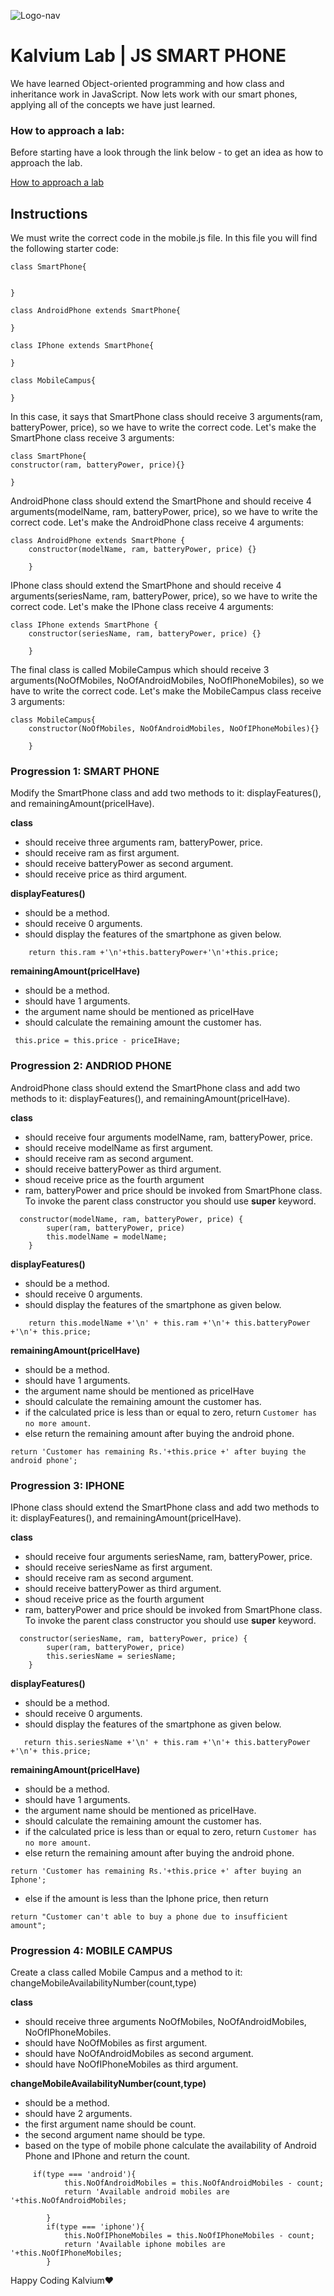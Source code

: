 ![Logo-nav](https://s3.ap-south-1.amazonaws.com/kalvi-education.github.io/front-end-web-development/Kalvium-Logo.png)

# Kalvium Lab | JS SMART PHONE

We have learned Object-oriented programming and how class and inheritance work in JavaScript. Now lets work with our smart phones, applying all of the concepts we have just learned.

### How to approach a lab:

Before starting have a look through the link below - to get an idea as how to approach the lab.

[How to approach a lab](https://docs.google.com/document/d/1SZ2Pryj6kAJj63wdB2_xVJgQHq6GddeZQ3nqDXYeaBA/edit?usp=sharing)

## Instructions

We must write the correct code in the mobile.js file. In this file you will find the following starter code:

```
class SmartPhone{
    

}

class AndroidPhone extends SmartPhone{

}

class IPhone extends SmartPhone{

}

class MobileCampus{

}
```

In this case, it says that SmartPhone class should receive 3 arguments(ram, batteryPower, price), so we have to write the correct code. Let's make the SmartPhone class receive 3 arguments:

```
class SmartPhone{
constructor(ram, batteryPower, price){}

}
```

AndroidPhone class should extend the SmartPhone and should receive 4 arguments(modelName, ram, batteryPower, price), so we have to write the correct code. Let's make the AndroidPhone class receive 4 arguments:

```
class AndroidPhone extends SmartPhone {
    constructor(modelName, ram, batteryPower, price) {}

    }
```

IPhone class should extend the SmartPhone and should receive 4 arguments(seriesName, ram, batteryPower, price), so we have to write the correct code. Let's make the IPhone class receive 4 arguments:

```
class IPhone extends SmartPhone {
    constructor(seriesName, ram, batteryPower, price) {}

    }
```

The final class is called MobileCampus which should receive 3 arguments(NoOfMobiles, NoOfAndroidMobiles, NoOfIPhoneMobiles), so we have to write the correct code. Let's make the MobileCampus class receive 3 arguments:

```
class MobileCampus{
    constructor(NoOfMobiles, NoOfAndroidMobiles, NoOfIPhoneMobiles){}

    }
```

### Progression 1: SMART PHONE

Modify the SmartPhone class and add two methods to it: displayFeatures(), and remainingAmount(priceIHave).

**class**

- should receive three arguments ram, batteryPower, price.
- should receive ram as first argument.
- should receive batteryPower as second argument.
- should receive price as third argument.

**displayFeatures()**

- should be a method.
- should receive 0 arguments.
- should display the features of the smartphone as given below.

```
    return this.ram +'\n'+this.batteryPower+'\n'+this.price;
```

**remainingAmount(priceIHave)**

- should be a method.
- should have 1 arguments.
- the argument name should be mentioned as priceIHave
- should calculate the remaining amount the customer has.

```
 this.price = this.price - priceIHave;
```

### Progression 2: ANDRIOD PHONE

AndroidPhone class should extend the SmartPhone class and add two methods to it: displayFeatures(), and remainingAmount(priceIHave).

**class**

- should receive four arguments modelName, ram, batteryPower, price.
- should receive modelName as first argument.
- should receive ram as second argument.
- should receive batteryPower as third argument.
- shoud receive price as the fourth argument
- ram, batteryPower and price should be invoked from SmartPhone class. To invoke the parent class constructor you should use **super** keyword.

```
  constructor(modelName, ram, batteryPower, price) {
        super(ram, batteryPower, price)
        this.modelName = modelName;
    }
```

**displayFeatures()**

- should be a method.
- should receive 0 arguments.
- should display the features of the smartphone as given below.

```
    return this.modelName +'\n' + this.ram +'\n'+ this.batteryPower +'\n'+ this.price;
```

**remainingAmount(priceIHave)**

- should be a method.
- should have 1 arguments.
- the argument name should be mentioned as priceIHave
- should calculate the remaining amount the customer has.
- if the calculated price is less than or equal to zero, return `Customer has no more amount`.
- else return the remaining amount after buying the android phone.

```
return 'Customer has remaining Rs.'+this.price +' after buying the android phone';
```

### Progression 3: IPHONE

IPhone class should extend the SmartPhone class and add two methods to it: displayFeatures(), and remainingAmount(priceIHave).

**class**

- should receive four arguments seriesName, ram, batteryPower, price.
- should receive seriesName as first argument.
- should receive ram as second argument.
- should receive batteryPower as third argument.
- shoud receive price as the fourth argument
- ram, batteryPower and price should be invoked from SmartPhone class. To invoke the parent class constructor you should use **super** keyword.

```
  constructor(seriesName, ram, batteryPower, price) {
        super(ram, batteryPower, price)
        this.seriesName = seriesName;
    }
```

**displayFeatures()**

- should be a method.
- should receive 0 arguments.
- should display the features of the smartphone as given below.

```
   return this.seriesName +'\n' + this.ram +'\n'+ this.batteryPower +'\n'+ this.price;
```

**remainingAmount(priceIHave)**

- should be a method.
- should have 1 arguments.
- the argument name should be mentioned as priceIHave.
- should calculate the remaining amount the customer has.
- if the calculated price is less than or equal to zero, return `Customer has no more amount`.
- else return the remaining amount after buying the android phone.

```
return 'Customer has remaining Rs.'+this.price +' after buying an Iphone';
```

- else if the amount is less than the Iphone price, then return

```
return "Customer can't able to buy a phone due to insufficient amount";
```

### Progression 4: MOBILE CAMPUS

Create a class called Mobile Campus and a method to it: changeMobileAvailabilityNumber(count,type)

**class**

- should receive three arguments NoOfMobiles, NoOfAndroidMobiles, NoOfIPhoneMobiles.
- should have NoOfMobiles as first argument.
- should have NoOfAndroidMobiles as second argument.
- should have NoOfIPhoneMobiles as third argument.

**changeMobileAvailabilityNumber(count,type)**

- should be a method.
- should have 2 arguments.
- the first argument name should be count.
- the second argument name should be type.
- based on the type of mobile phone calculate the availability of Android Phone and IPhone and return the count.

```
     if(type === 'android'){
            this.NoOfAndroidMobiles = this.NoOfAndroidMobiles - count;
            return 'Available android mobiles are '+this.NoOfAndroidMobiles;

        }
        if(type === 'iphone'){
            this.NoOfIPhoneMobiles = this.NoOfIPhoneMobiles - count;
            return 'Available iphone mobiles are '+this.NoOfIPhoneMobiles;
        }
```

Happy Coding Kalvium❤️
